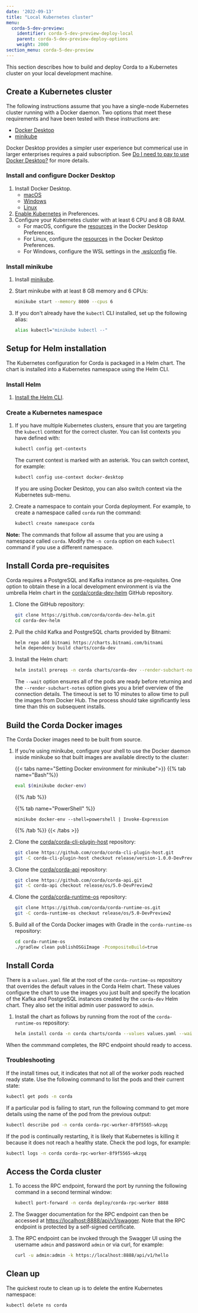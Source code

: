 ```yaml
---
date: '2022-09-13'
title: "Local Kubernetes cluster"
menu:
  corda-5-dev-preview:
    identifier: corda-5-dev-preview-deploy-local
    parent: corda-5-dev-preview-deploy-options
    weight: 2000
section_menu: corda-5-dev-preview
---
```


This section describes how to build and deploy Corda to a Kubernetes cluster on your local development machine.

## Create a Kubernetes cluster

The following instructions assume that you have a single-node Kubernetes cluster running with a Docker daemon.
Two options that meet these requirements and have been tested with these instructions are:

* [Docker Desktop](#install-and-configure-docker-desktop)
* [minikube](#install-minikube)

Docker Desktop provides a simpler user experience but commerical use in larger enterprises requires a paid subscription.
See [Do I need to pay to use Docker Desktop?](https://docs.docker.com/desktop/faqs/general/#do-i-need-to-pay-to-use-docker-desktop) for more details.

### Install and configure Docker Desktop

1. Install Docker Desktop.
   * [macOS](https://docs.docker.com/desktop/mac/install/)
   * [Windows](https://docs.docker.com/desktop/windows/install/)
   * [Linux](https://docs.docker.com/desktop/install/linux-install/)
2. [Enable Kubernetes](https://docs.docker.com/desktop/kubernetes/#enable-kubernetes) in Preferences.
3. Configure your Kubernetes cluster with at least 6 CPU and 8 GB RAM.
   * For macOS, configure the [resources](https://docs.docker.com/desktop/settings/mac/#resources) in the Docker Desktop Preferences.
   * For Linux, configure the [resources](https://docs.docker.com/desktop/settings/linux/#resources) in the Docker Desktop Preferences.
   * For Windows, configure the WSL settings in the [.wslconfig](https://docs.microsoft.com/en-us/windows/wsl/wsl-config#configuration-setting-for-wslconfig) file.

### Install minikube

1. Install [minikube](https://minikube.sigs.k8s.io/docs/start/).
2. Start minikube with at least 8 GB memory and 6 CPUs:

    ```sh
    minikube start --memory 8000 --cpus 6
    ```

3. If you don't already have the `kubectl` CLI installed, set up the following alias:

    ```sh
    alias kubectl="minikube kubectl --"
    ```

## Setup for Helm installation

The Kubernetes configuration for Corda is packaged in a Helm chart.
The chart is installed into a Kubernetes namespace using the Helm CLI.

### Install Helm

1. [Install the Helm CLI](https://helm.sh/docs/intro/install/).

### Create a Kubernetes namespace

1. If you have multiple Kubernetes clusters, ensure that you are targeting the `kubectl` context for the correct cluster.
    You can list contexts you have defined with:

    ```sh
    kubectl config get-contexts
    ```

    The current context is marked with an asterisk.
    You can switch context, for example:

    ```sh
    kubectl config use-context docker-desktop
    ```

    If you are using Docker Desktop, you can also switch context via the Kubernetes sub-menu.

2. Create a namespace to contain your Corda deployment.
    For example, to create a namespace called `corda` run the command:

    ```sh
    kubectl create namespace corda
    ```

**Note:** The commands that follow all assume that you are using a namespace called `corda`.
Modify the `-n corda` option on each `kubectl` command if you use a different namespace.

## Install Corda pre-requisites

Corda requires a PostgreSQL and Kafka instance as pre-requisites.
One option to obtain these in a local development environment is via the umbrella Helm chart in the [corda/corda-dev-helm](https://github.com/corda/corda-dev-helm) GitHub repository.

1. Clone the GitHub repository:

    ```sh
    git clone https://github.com/corda/corda-dev-helm.git
    cd corda-dev-helm
    ```

2. Pull the child Kafka and PostgreSQL charts provided by Bitnami:

    ```sh
    helm repo add bitnami https://charts.bitnami.com/bitnami
    helm dependency build charts/corda-dev
    ```

3. Install the Helm chart:

    ```sh
    helm install prereqs -n corda charts/corda-dev --render-subchart-notes --timeout 10m --wait
    ```

    The `--wait` option ensures all of the pods are ready before returning and the `--render-subchart-notes` option gives you a brief overview of the connection details.
    The timeout is set to 10 minutes to allow time to pull the images from Docker Hub.
    The process should take significantly less time than this on subsequent installs.

## Build the Corda Docker images

The Corda Docker images need to be built from source.

1. If you’re using minikube, configure your shell to use the Docker daemon inside minikube so that built images are available directly to the cluster:

    {{< tabs name="Setting Docker environment for minikube">}}
    {{% tab name="Bash"%}}

    ```bash
    eval $(minikube docker-env)
    ```

    {{% /tab %}}

    {{% tab name="PowerShell" %}}

    ```pwsh
    minikube docker-env --shell=powershell | Invoke-Expression
    ```

    {{% /tab %}}
    {{< /tabs >}}

2. Clone the [corda/corda-cli-plugin-host](https://github.com/corda/corda-cli-plugin-host) repository:

    ```sh
    git clone https://github.com/corda/corda-cli-plugin-host.git
    git -C corda-cli-plugin-host checkout release/version-1.0.0-DevPreview2
    ```

3. Clone the [corda/corda-api](https://github.com/corda/corda-api) repository:

    ```sh
    git clone https://github.com/corda/corda-api.git
    git -C corda-api checkout release/os/5.0-DevPreview2
    ```

4. Clone the [corda/corda-runtime-os](https://github.com/corda/corda-runtime-os) repository:

    ```sh
    git clone https://github.com/corda/corda-runtime-os.git
    git -C corda-runtime-os checkout release/os/5.0-DevPreview2
    ```

5. Build all of the Corda Docker images with Gradle in the `corda-runtime-os` repository:

    ```sh
    cd corda-runtime-os
    ./gradlew clean publishOSGiImage -PcompositeBuild=true
    ```

## Install Corda

There is a `values.yaml` file at the root of the `corda-runtime-os` repository that overrides the default values in the Corda Helm chart.
These values configure the chart to use the images you just built and specify the location of the Kafka and PostgreSQL instances created by the `corda-dev` Helm chart.
They also set the initial admin user password to `admin`.

1. Install the chart as follows by running from the root of the `corda-runtime-os` repository:

   ```sh
   helm install corda -n corda charts/corda --values values.yaml --wait
   ```

When the commmand completes, the RPC endpoint should ready to access.

### Troubleshooting

If the install times out, it indicates that not all of the worker pods reached ready state.
Use the following command to list the pods and their current state:

```sh
kubectl get pods -n corda
```

If a particular pod is failing to start, run the following command to get more details using the name of the pod from the previous output:

```sh
kubectl describe pod -n corda corda-rpc-worker-8f9f5565-wkzgq
```

If the pod is continually restarting, it is likely that Kubernetes is killing it because it does not reach a healthy state. Check the pod logs, for example:

```sh
kubectl logs -n corda corda-rpc-worker-8f9f5565-wkzgq
```

## Access the Corda cluster

1. To access the RPC endpoint, forward the port by running the following command in a second terminal window:

   ```sh
   kubectl port-forward -n corda deploy/corda-rpc-worker 8888
   ```

2. The Swagger documentation for the RPC endpoint can then be accessed at [https://localhost:8888/api/v1/swagger](https://localhost:8888/api/v1/swagger).
Note that the RPC endpoint is protected by a self-signed certificate.

3. The RPC endpoint can be invoked through the Swagger UI using the username `admin` and password `admin` or via curl, for example:

   ```sh
   curl -u admin:admin -k https://localhost:8888/api/v1/hello
   ```

## Clean up

The quickest route to clean up is to delete the entire Kubernetes namespace:

```sh
kubectl delete ns corda
```
